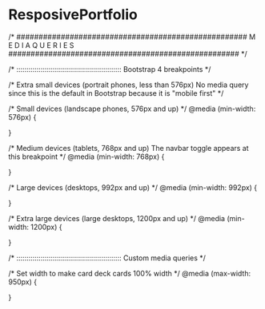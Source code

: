 # ResposivePortfolio




 
/*
####################################################
M E D I A  Q U E R I E S
####################################################
*/
 
/*
::::::::::::::::::::::::::::::::::::::::::::::::::::
Bootstrap 4 breakpoints
*/
 
/* 
Extra small devices (portrait phones, less than 576px) 
No media query since this is the default in Bootstrap because it is "mobile first"
*/
 
 
/* Small devices (landscape phones, 576px and up) */
@media (min-width: 576px) {  
 
}
 
/* Medium devices (tablets, 768px and up) The navbar toggle appears at this breakpoint */
@media (min-width: 768px) {  
 
}
 
/* Large devices (desktops, 992px and up) */
@media (min-width: 992px) { 
 
}
 
/* Extra large devices (large desktops, 1200px and up) */
@media (min-width: 1200px) {  
    
}
 
 
 
/*
::::::::::::::::::::::::::::::::::::::::::::::::::::
Custom media queries
*/
 
/* Set width to make card deck cards 100% width */
@media (max-width: 950px) { 
 
}